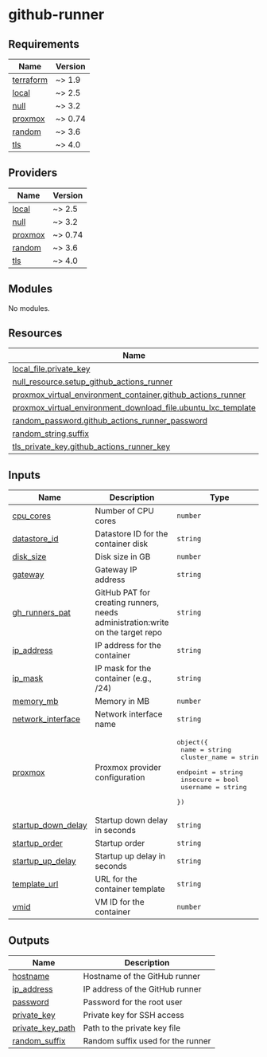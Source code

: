 # github-runner

<!-- BEGINNING OF PRE-COMMIT-OPENTOFU DOCS HOOK -->
## Requirements

| Name | Version |
|------|---------|
| <a name="requirement_terraform"></a> [terraform](#requirement\_terraform) | ~> 1.9 |
| <a name="requirement_local"></a> [local](#requirement\_local) | ~> 2.5 |
| <a name="requirement_null"></a> [null](#requirement\_null) | ~> 3.2 |
| <a name="requirement_proxmox"></a> [proxmox](#requirement\_proxmox) | ~> 0.74 |
| <a name="requirement_random"></a> [random](#requirement\_random) | ~> 3.6 |
| <a name="requirement_tls"></a> [tls](#requirement\_tls) | ~> 4.0 |

## Providers

| Name | Version |
|------|---------|
| <a name="provider_local"></a> [local](#provider\_local) | ~> 2.5 |
| <a name="provider_null"></a> [null](#provider\_null) | ~> 3.2 |
| <a name="provider_proxmox"></a> [proxmox](#provider\_proxmox) | ~> 0.74 |
| <a name="provider_random"></a> [random](#provider\_random) | ~> 3.6 |
| <a name="provider_tls"></a> [tls](#provider\_tls) | ~> 4.0 |

## Modules

No modules.

## Resources

| Name | Type |
|------|------|
| [local_file.private_key](https://registry.terraform.io/providers/hashicorp/local/latest/docs/resources/file) | resource |
| [null_resource.setup_github_actions_runner](https://registry.terraform.io/providers/hashicorp/null/latest/docs/resources/resource) | resource |
| [proxmox_virtual_environment_container.github_actions_runner](https://registry.terraform.io/providers/bpg/proxmox/latest/docs/resources/virtual_environment_container) | resource |
| [proxmox_virtual_environment_download_file.ubuntu_lxc_template](https://registry.terraform.io/providers/bpg/proxmox/latest/docs/resources/virtual_environment_download_file) | resource |
| [random_password.github_actions_runner_password](https://registry.terraform.io/providers/hashicorp/random/latest/docs/resources/password) | resource |
| [random_string.suffix](https://registry.terraform.io/providers/hashicorp/random/latest/docs/resources/string) | resource |
| [tls_private_key.github_actions_runner_key](https://registry.terraform.io/providers/hashicorp/tls/latest/docs/resources/private_key) | resource |

## Inputs

| Name | Description | Type | Default | Required |
|------|-------------|------|---------|:--------:|
| <a name="input_cpu_cores"></a> [cpu\_cores](#input\_cpu\_cores) | Number of CPU cores | `number` | `2` | no |
| <a name="input_datastore_id"></a> [datastore\_id](#input\_datastore\_id) | Datastore ID for the container disk | `string` | `"local-lvm"` | no |
| <a name="input_disk_size"></a> [disk\_size](#input\_disk\_size) | Disk size in GB | `number` | `20` | no |
| <a name="input_gateway"></a> [gateway](#input\_gateway) | Gateway IP address | `string` | `"192.168.1.1"` | no |
| <a name="input_gh_runners_pat"></a> [gh\_runners\_pat](#input\_gh\_runners\_pat) | GitHub PAT for creating runners, needs administration:write on the target repo | `string` | n/a | yes |
| <a name="input_ip_address"></a> [ip\_address](#input\_ip\_address) | IP address for the container | `string` | n/a | yes |
| <a name="input_ip_mask"></a> [ip\_mask](#input\_ip\_mask) | IP mask for the container (e.g., /24) | `string` | `"/24"` | no |
| <a name="input_memory_mb"></a> [memory\_mb](#input\_memory\_mb) | Memory in MB | `number` | `2048` | no |
| <a name="input_network_interface"></a> [network\_interface](#input\_network\_interface) | Network interface name | `string` | `"veth0"` | no |
| <a name="input_proxmox"></a> [proxmox](#input\_proxmox) | Proxmox provider configuration | <pre>object({<br/>    name         = string<br/>    cluster_name = string<br/>    endpoint     = string<br/>    insecure     = bool<br/>    username     = string<br/>  })</pre> | n/a | yes |
| <a name="input_startup_down_delay"></a> [startup\_down\_delay](#input\_startup\_down\_delay) | Startup down delay in seconds | `string` | `"60"` | no |
| <a name="input_startup_order"></a> [startup\_order](#input\_startup\_order) | Startup order | `string` | `"3"` | no |
| <a name="input_startup_up_delay"></a> [startup\_up\_delay](#input\_startup\_up\_delay) | Startup up delay in seconds | `string` | `"60"` | no |
| <a name="input_template_url"></a> [template\_url](#input\_template\_url) | URL for the container template | `string` | `"http://download.proxmox.com/images/system/ubuntu-22.04-standard_22.04-1_amd64.tar.zst"` | no |
| <a name="input_vmid"></a> [vmid](#input\_vmid) | VM ID for the container | `number` | n/a | yes |

## Outputs

| Name | Description |
|------|-------------|
| <a name="output_hostname"></a> [hostname](#output\_hostname) | Hostname of the GitHub runner |
| <a name="output_ip_address"></a> [ip\_address](#output\_ip\_address) | IP address of the GitHub runner |
| <a name="output_password"></a> [password](#output\_password) | Password for the root user |
| <a name="output_private_key"></a> [private\_key](#output\_private\_key) | Private key for SSH access |
| <a name="output_private_key_path"></a> [private\_key\_path](#output\_private\_key\_path) | Path to the private key file |
| <a name="output_random_suffix"></a> [random\_suffix](#output\_random\_suffix) | Random suffix used for the runner |
<!-- END OF PRE-COMMIT-OPENTOFU DOCS HOOK -->
